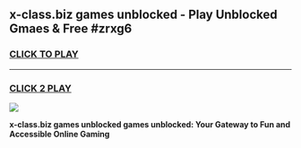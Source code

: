 
## x-class.biz games unblocked - Play Unblocked Gmaes & Free #zrxg6
<h3>
<a href="https://premium.freeplayer.one?title=x-class.biz_games_unblocked&ref=01M">CLICK TO PLAY</a></h3>
<hr>

<h3>
<a href="https://premium.freeplayer.one?title=x-class.biz_games_unblocked&ref=01M">CLICK 2 PLAY</a>
  
</h3>

<a href="https://premium.freeplayer.one?title=x-class.biz_games_unblocked&ref=01M"><img src="https://clearcache.store/games.png"></a>


**x-class.biz games unblocked games unblocked: Your Gateway to Fun and Accessible Online Gaming**
